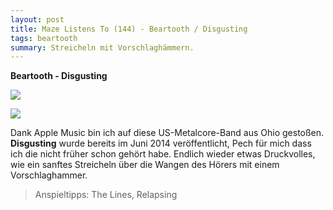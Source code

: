 ```yaml
---
layout: post
title: Maze Listens To (144) - Beartooth / Disgusting
tags: beartooth
summary: Streicheln mit Vorschlaghämmern.
---
```

**Beartooth - Disgusting**

[![](/uploads/2015/07/beartooth-disgusting1-300x300.jpg)](https://itun.es/at/W0Hb0)

[![](/uploads/2010/02/maze_listens_to_5stars.png)](https://itun.es/at/W0Hb0)

Dank Apple Music bin ich auf diese US-Metalcore-Band aus Ohio gestoßen. **Disgusting** wurde bereits im Juni 2014 veröffentlicht, Pech für mich dass ich die nicht früher schon gehört habe. Endlich wieder etwas Druckvolles, wie ein sanftes Streicheln über die Wangen des Hörers mit einem Vorschlaghammer.

> Anspieltipps: The Lines, Relapsing